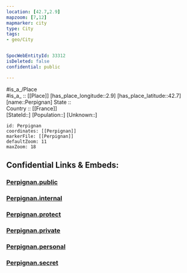 ```yaml
---
location: [42.7,2.9] 
mapzoom: [7,12] 
mapmarker: city 
type: City
tags:
- geo/City


SpocWebEntityId: 33312
isDeleted: false
confidential: public

---
```

#is_a_/Place  
#is_a_ :: [[Place]] 
[has_place_longitude::2.9] 
[has_place_latitude::42.7] 
[name::Perpignan] 
State ::  
Country :: [[France]]  
[StateId::] 
[Population::] 
[Unknown::] 


```leaflet
id: Perpignan
coordinates: [[Perpignan]] 
markerFile: [[Perpignan]] 
defaultZoom: 11 
maxZoom: 18
```


## Confidential Links & Embeds: 

### [Perpignan.public](/_public/\Earth\Continent\Europe\Europe~West\France\regions~France\Occitanie\departments~Occitanie\Pyrénées-Orientales\communes~Pyrénées-Orientales\Perpignan\cities~PerpignanPerpignan.public.md) 

### [Perpignan.internal](/_internal/\Earth\Continent\Europe\Europe~West\France\regions~France\Occitanie\departments~Occitanie\Pyrénées-Orientales\communes~Pyrénées-Orientales\Perpignan\cities~PerpignanPerpignan.internal.md) 

### [Perpignan.protect](/_protect/\Earth\Continent\Europe\Europe~West\France\regions~France\Occitanie\departments~Occitanie\Pyrénées-Orientales\communes~Pyrénées-Orientales\Perpignan\cities~PerpignanPerpignan.protect.md) 

### [Perpignan.private](/_private/\Earth\Continent\Europe\Europe~West\France\regions~France\Occitanie\departments~Occitanie\Pyrénées-Orientales\communes~Pyrénées-Orientales\Perpignan\cities~PerpignanPerpignan.private.md) 

### [Perpignan.personal](/_personal/\Earth\Continent\Europe\Europe~West\France\regions~France\Occitanie\departments~Occitanie\Pyrénées-Orientales\communes~Pyrénées-Orientales\Perpignan\cities~PerpignanPerpignan.personal.md) 

### [Perpignan.secret](/_secret/\Earth\Continent\Europe\Europe~West\France\regions~France\Occitanie\departments~Occitanie\Pyrénées-Orientales\communes~Pyrénées-Orientales\Perpignan\cities~PerpignanPerpignan.secret.md)

